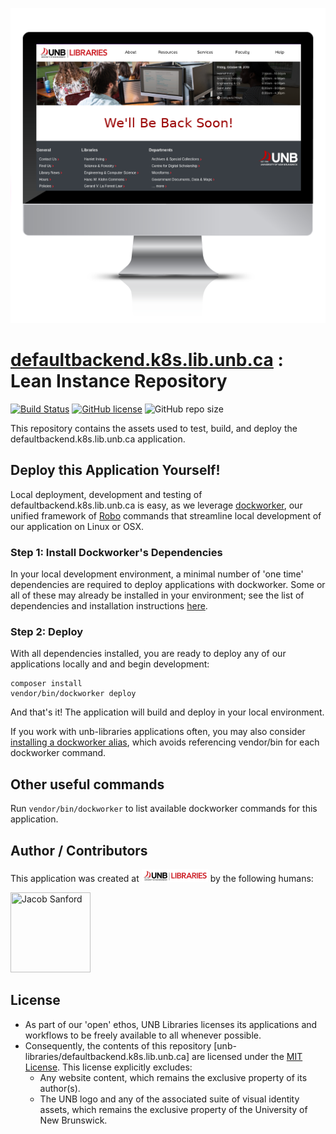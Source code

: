 ![defaultbackend.k8s.lib.unb.ca screenshot](https://github.com/unb-libraries/defaultbackend.k8s.lib.unb.ca/raw/prod/.dockworker/screenshot.png "defaultbackend.k8s.lib.unb.ca screenshot")
# [defaultbackend.k8s.lib.unb.ca](https://defaultbackend.k8s.lib.unb.ca/) : Lean Instance Repository
[![Build Status](https://github.com/unb-libraries/defaultbackend.k8s.lib.unb.ca/actions/workflows/deployment-workflow.yaml/badge.svg?branch=prod)](https://github.com/unb-libraries/defaultbackend.k8s.lib.unb.ca/actions/workflows/deployment-workflow.yaml)
[![GitHub license](https://img.shields.io/github/license/unb-libraries/defaultbackend.k8s.lib.unb.ca)](https://github.com/unb-libraries/defaultbackend.k8s.lib.unb.ca/blob/prod/LICENSE)
![GitHub repo size](https://img.shields.io/github/repo-size/unb-libraries/defaultbackend.k8s.lib.unb.ca?label=lean%20repo%20size)

This repository contains the assets used to test, build, and deploy the defaultbackend.k8s.lib.unb.ca application.

## Deploy this Application Yourself!
Local deployment, development and testing of defaultbackend.k8s.lib.unb.ca is easy, as we leverage [dockworker](https://github.com/unb-libraries/dockworker), our unified framework of [Robo](https://robo.li/) commands that streamline local development of our application on Linux or OSX.

### Step 1: Install Dockworker's Dependencies
In your local development environment, a minimal number of 'one time' dependencies are required to deploy applications with dockworker. Some or all of these may already be installed in your environment; see the list of dependencies and installation instructions [here](https://github.com/unb-libraries/dockworker/blob/4.x/docs/prerequisites.md).

### Step 2: Deploy
With all dependencies installed, you are ready to deploy any of our applications locally and and begin development:

```
composer install
vendor/bin/dockworker deploy
```

And that's it! The application will build and deploy in your local environment.

If you work with unb-libraries applications often, you may also consider [installing a dockworker alias](https://gist.github.com/JacobSanford/1448fece856be371060d0f16ccb1b194), which avoids referencing vendor/bin for each dockworker command.

## Other useful commands
Run ```vendor/bin/dockworker``` to list available dockworker commands for this application.

## Author / Contributors
This application was created at [![UNB Libraries](https://github.com/unb-libraries/assets/raw/master/unblibbadge.png "UNB Libraries")](https://lib.unb.ca) by the following humans:

<a href="https://github.com/JacobSanford"><img src="https://avatars.githubusercontent.com/u/244894?v=3" title="Jacob Sanford" width="128" height="128"></a>

## License
- As part of our 'open' ethos, UNB Libraries licenses its applications and workflows to be freely available to all whenever possible.
- Consequently, the contents of this repository [unb-libraries/defaultbackend.k8s.lib.unb.ca] are licensed under the [MIT License](http://opensource.org/licenses/mit-license.html). This license explicitly excludes:
   - Any website content, which remains the exclusive property of its author(s).
   - The UNB logo and any of the associated suite of visual identity assets, which remains the exclusive property of the University of New Brunswick.
